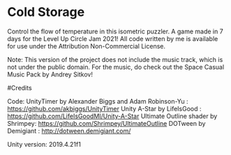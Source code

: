 # Cold Storage

Control the flow of temperature in this isometric puzzler. A game made in 7 days for the Level Up Circle Jam 2021!
All code written by me is available for use under the Attribution Non-Commercial License. 

Note: This version of the project does not include the music track, which is not under the public domain. For the music, do check out the Space Casual Music Pack by Andrey Sitkov!

#Credits

Code:
UnityTimer by Alexander Biggs and Adam Robinson-Yu : https://github.com/akbiggs/UnityTimer
Unity A-Star by LifeIsGood : https://github.com/LifeIsGoodMI/Unity-A-Star
Ultimate Outline shader by Shrimpey: https://github.com/Shrimpey/UltimateOutline
DOTween by Demigiant : http://dotween.demigiant.com/


Unity version: 2019.4.21f1
